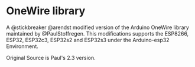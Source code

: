 # OneWire library
  A @stickbreaker @arendst modified version of the Arduino OneWire library maintained by @PaulStoffregen.
  This modifications supports the ESP8266, ESP32, ESP32c3, ESP32s2 and ESP32s3 under the Arduino-esp32 Environment.
 

Original Source is Paul's 2.3 version.
